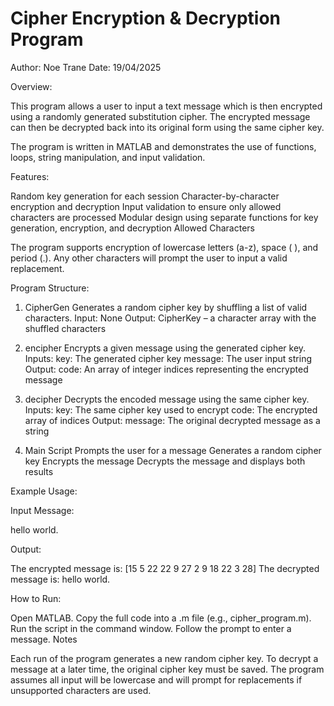 # Cipher Encryption & Decryption Program

Author: Noe Trane
Date: 19/04/2025

Overview:

This program allows a user to input a text message which is then encrypted using a randomly generated substitution cipher. The encrypted message can then be decrypted back into its original form using the same cipher key.

The program is written in MATLAB and demonstrates the use of functions, loops, string manipulation, and input validation.

Features:

Random key generation for each session
Character-by-character encryption and decryption
Input validation to ensure only allowed characters are processed
Modular design using separate functions for key generation, encryption, and decryption
Allowed Characters

The program supports encryption of lowercase letters (a-z), space ( ), and period (.). Any other characters will prompt the user to input a valid replacement.

Program Structure:

1. CipherGen
Generates a random cipher key by shuffling a list of valid characters.
Input: None
Output: CipherKey – a character array with the shuffled characters

2. encipher
Encrypts a given message using the generated cipher key.
Inputs:
key: The generated cipher key
message: The user input string
Output:
code: An array of integer indices representing the encrypted message

3. decipher
Decrypts the encoded message using the same cipher key.
Inputs:
key: The same cipher key used to encrypt
code: The encrypted array of indices
Output:
message: The original decrypted message as a string

4. Main Script
Prompts the user for a message
Generates a random cipher key
Encrypts the message
Decrypts the message and displays both results

Example Usage:

Input Message:

hello world.

Output:

The encrypted message is: [15 5 22 22 9 27 2 9 18 22 3 28]
The decrypted message is: hello world.

How to Run:

Open MATLAB.
Copy the full code into a .m file (e.g., cipher_program.m).
Run the script in the command window.
Follow the prompt to enter a message.
Notes

Each run of the program generates a new random cipher key.
To decrypt a message at a later time, the original cipher key must be saved.
The program assumes all input will be lowercase and will prompt for replacements if unsupported characters are used.

